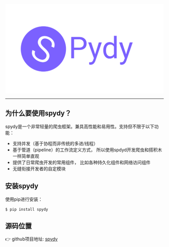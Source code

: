 ![logo](img/spydy.svg)  

---

## 为什么要使用spydy？

spydy是一个非常轻量的爬虫框架。兼具高性能和易用性。支持但不限于以下功能：

- 支持并发（基于协程而非传统的多进/线程）
- 基于管道（pipeline）的工作流定义方式， 所以使用spdyd开发爬虫和搭积木一样简单直观
- 提供了日常爬虫开发的常用组件， 比如各种持久化组件和网络访问组件
- 无缝衔接开发者的自定模块




## 安装spydy

使用pip进行安装：

```
$ pip install spydy
```

## 源码位置
👉  github项目地址: [spydy](https://github.com/superjcd/spydy)